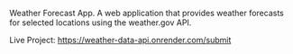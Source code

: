 Weather Forecast App. A web application that provides weather forecasts for selected locations using the weather.gov API.

Live Project: https://weather-data-api.onrender.com/submit

